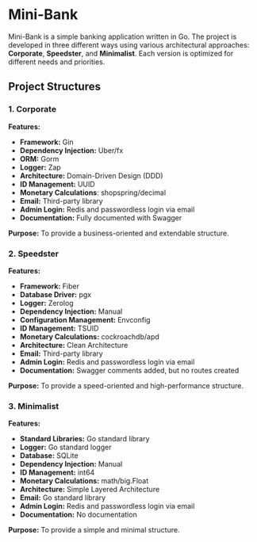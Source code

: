 # Mini-Bank

Mini-Bank is a simple banking application written in Go. The project is developed in three different ways using various architectural approaches: **Corporate**, **Speedster**, and **Minimalist**. Each version is optimized for different needs and priorities.
## Project Structures

### 1. Corporate

**Features:**
- **Framework:** Gin
- **Dependency Injection:** Uber/fx
- **ORM:** Gorm
- **Logger:** Zap
- **Architecture:** Domain-Driven Design (DDD)
- **ID Management:** UUID
- **Monetary Calculations**: shopspring/decimal
- **Email:** Third-party library
- **Admin Login:** Redis and passwordless login via email
- **Documentation:** Fully documented with Swagger

**Purpose:** To provide a business-oriented and extendable structure.

### 2. Speedster

**Features:**
- **Framework:** Fiber
- **Database Driver:** pgx
- **Logger:** Zerolog
- **Dependency Injection:** Manual
- **Configuration Management:** Envconfig
- **ID Management:** TSUID
- **Monetary Calculations:** cockroachdb/apd
- **Architecture:** Clean Architecture
- **Email:** Third-party library
- **Admin Login:** Redis and passwordless login via email
- **Documentation:** Swagger comments added, but no routes created

**Purpose:** To provide a speed-oriented and high-performance structure.

### 3. Minimalist

**Features:**
- **Standard Libraries:** Go standard library
- **Logger:** Go standard logger
- **Database:** SQLite
- **Dependency Injection:** Manual
- **ID Management:** int64
- **Monetary Calculations:** math/big.Float
- **Architecture:** Simple Layered Architecture
- **Email:** Go standard library
- **Admin Login:** Redis and passwordless login via email
- **Documentation:** No documentation

**Purpose:** To provide a simple and minimal structure.